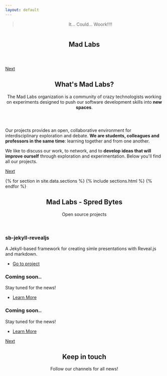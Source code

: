 ```yaml
---
layout: default
---
```


<!-- Banner -->
<section id="banner">
    <div class="content">
        <header>
            <blockquote><p>It... Could... Woork!!!!</p></blockquote>
            <span class="image"><img src="{{ site.url }}{{ site.baseurl }}/{{ site.images }}/pic01.jpg" alt="" /></span>
            <h1 class="hero"><strong class="hg-yellow">Mad Labs</strong></h1>
        </header>
    </div>
    <a href="#one" class="goto-next scrolly">Next</a>
</section>

<!-- One -->
<section id="one" class="spotlight madlabs bottom">
    <span class="image fit main"><img src="{{ site.url }}{{ site.baseurl }}/{{ site.images }}/pic02.jpg" alt="" /></span>
    <div class="content">
        <div class="container">
            <div class="row">
                <div class="4u 12u$(medium)">
                    <header>
                        <h2>What's <strong class="hg-yellow">Mad Labs</strong>?</h2>
                        <p>The Mad Labs organization is a community of crazy technologists 
                           working on experiments designed to push
                           our software development skills into 
                           <strong class="hg-yellow">new spaces</strong>.
                        </p>
                    </header>
                </div>
                <div class="4u 12u$(medium)">
                    <p>Our projects provides an open, collaborative 
                       environment for interdisciplinary exploration 
                       and debate. <strong class="hg-yellow">We are students,
                       colleagues and professors in the same time</strong>:
                       learning together and from one another.
                    </p>
                </div>
                <div class="4u$ 12u$(medium)">
                    <p>We like to discuss our work, to network, and to 
                       <strong class="hg-yellow">develop ideas that will 
                       improve ourself</strong> through exploration and 
                       experimentation. Below you'll find all our projects.
                    </p>
                </div>
            </div>
        </div>
    </div>
    <a href="#two" class="goto-next scrolly">Next</a>
</section>

{% for section in site.data.sections %}
{% include sections.html %}
{% endfor %}

<!-- Five -->
<section id="five" class="wrapper spreadbytes special fade-up">
    <div class="container">
        <header class="major">
            <h2>Mad Labs - Spred Bytes</h2>
            <p>Open source projects</p>
        </header>
        <div class="box alt">
            <div class="row uniform">
                <section class="4u 6u(medium) 12u$(xsmall)">
                    <span class="icon alt major fa-files-o"></span>
                    <h3>sb-jekyll-revealjs</h3>
                    <p>A Jekyll-based framework for creating simle presentations with Reveal.js and markdown.</p>
                    <ul class="actions">
                        <li><a href="https://github.com/mad-labs/sb-jekyll-revealjs" class="button">Go to project</a></li>
                    </ul>
                </section>
                <section class="4u 6u$(medium) 12u$(xsmall)">
                    <span class="icon alt major fa-comment"></span>
                    <h3>Coming soon..</h3>
                    <p>Stay tuned for the news!</p>
                    <ul class="actions">
                        <li><a href="{{ site.url }}{{ site.baseurl }}/" class="button">Learn More</a></li>
                    </ul>
                </section>
                <section class="4u$ 6u(medium) 12u$(xsmall)">
                    <span class="icon alt major fa-flask"></span>
                    <h3>Coming soon..</h3>
                    <p>Stay tuned for the news!</p>
                    <ul class="actions">
                        <li><a href="{{ site.url }}{{ site.baseurl }}/" class="button">Learn More</a></li>
                    </ul>
                </section>
                <!--
                <section class="4u 6u$(medium) 12u$(xsmall)">
                    <span class="icon alt major fa-paper-plane"></span>
                    <h3>Coming soon..</h3>
                    <p>Stay tuned for the news!</p>
                </section>
                <section class="4u 6u(medium) 12u$(xsmall)">
                    <span class="icon alt major fa-file"></span>
                    <h3>Coming soon..</h3>
                    <p>Stay tuned for the news!</p>
                </section>
                <section class="4u$ 6u$(medium) 12u$(xsmall)">
                    <span class="icon alt major fa-lock"></span>
                    <h3>Coming soon..</h3>
                    <p>Stay tuned for the news!</p>
                </section>
                -->
            </div>
        </div>
        <!--
        <footer class="major">
            <ul class="actions">
                <li><a href="{{ site.url }}{{ site.baseurl }}/" class="button">Learn More</a></li>
            </ul>
        </footer>
        -->
    </div>
    <a href="#six" class="goto-next scrolly">Next</a>
</section>

<!-- Six -->
<section id="six" class="wrapper style2 special fade">
    <div class="container">
        <header>
            <h2>Keep in touch</h2>
            <p>Follow our channels for all news!</p>
        </header>
        <!--
        <form method="post" action="#" class="container 50%">
            <div class="row uniform 50%">
                <div class="8u 12u$(xsmall)"><input type="email" name="email" id="email" placeholder="Your Email Address" /></div>
                <div class="4u$ 12u$(xsmall)"><input type="submit" value="Get Started" class="fit special" /></div>
            </div>
        </form>
        -->
    </div>
</section>
